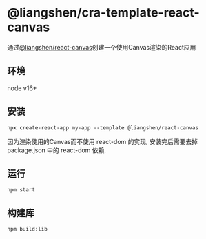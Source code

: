 # @liangshen/cra-template-react-canvas

通过[@liangshen/react-canvas](https://www.npmjs.com/package/@liangshen/react-canvas)创建一个使用Canvas渲染的React应用


## 环境

node v16+

## 安装

```
npx create-react-app my-app --template @liangshen/react-canvas 
```
因为渲染使用的Canvas而不使用 react-dom 的实现, 安装完后需要去掉 package.json 中的 react-dom 依赖.

## 运行

```
npm start
```


## 构建库

```
npm build:lib
```


